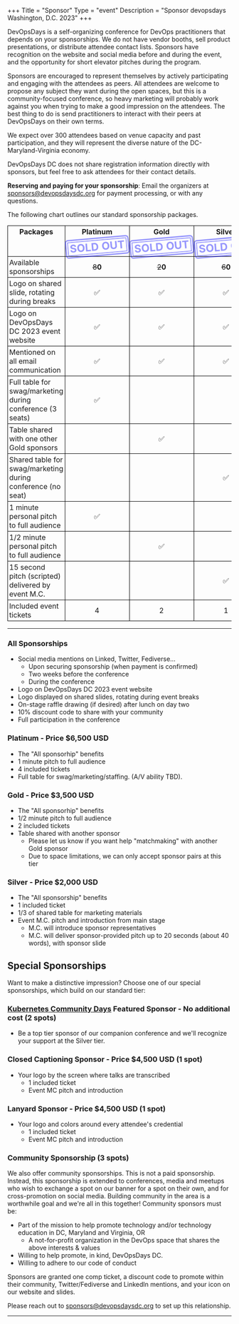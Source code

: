 +++
Title = "Sponsor"
Type = "event"
Description = "Sponsor devopsdays Washington, D.C. 2023"
+++

DevOpsDays is a self-organizing conference for DevOps practitioners that depends on your sponsorships.
We do not have vendor booths, sell product presentations, or distribute attendee contact lists.
Sponsors have recognition on the website and social media before and during the event, and the opportunity for short elevator pitches during the program.

Sponsors are encouraged to represent themselves by actively participating and engaging with the attendees as peers.
All attendees are welcome to propose any subject they want during the open spaces, but this is a community-focused conference, so heavy marketing will probably work against you when trying to make a good impression on the attendees.  The best thing to do is send practitioners to interact with their peers at DevOpsDays on their own terms. 

We expect over 300 attendees based on venue capacity and past participation, and they will represent the diverse nature of the DC-Maryland-Virginia economy.

DevOpsDays DC does not share registration information directly with sponsors, but feel free to ask attendees for their contact details. 

<!-- **Reserving and paying for your sponsorship**: Please use the PayPal links below, or email the organizers at sponsors@devopsdaysdc.org for alternate payment forms, or with any questions. -->
**Reserving and paying for your sponsorship**: Email the organizers at sponsors@devopsdaysdc.org for payment processing, or with any questions.

The following chart outlines our standard sponsorship packages.

<style>
  table.sponsorship            { border-collapse: collapse; }
  table.sponsorship td         { text-align: left; border: 1px solid #000; padding: 3px; }
  table.sponsorship tr.hed1 td { border-bottom: 0px; text-align: center; }
  table.sponsorship tr.hed2 td { border-top: 0px; text-align: center; }
  table.sponsorship td.yes     { text-align: center; }
  .stamp {
    box-shadow: 0 0 0 3px blue, 0 0 0 2px blue inset;
    border: 2px solid transparent;
    border-radius: 4px;
    display: inline-block;
    padding: 5px 2px;
    line-height: 22px;
    color: blue;
    font-size: 24px;
    text-transform: uppercase;
    text-align: center;
    opacity: 0.4;
    width: 130px;
    transform: rotate(-5deg);
  }
</style>

<table class="sponsorship">
  <tbody>
  <tr class="hed1">
    <td><strong>Packages</strong></td>
    <td><strong>Platinum</strong></td>
    <td><strong>Gold</strong></td>
    <td><strong>Silver</strong></td>
  </tr>
  <tr class="hed2">
    <td></td> 
    <!-- >
    <td><strong class="stamp">CLOSED</strong></td>
    <td><strong class="stamp">SOLD OUT</strong></td> -->
    <td><strong class="stamp">SOLD OUT</strong></td>
    <!--
    <td><strong>$6,500 USD</strong>
      <form action="https://www.paypal.com/cgi-bin/webscr" method="post" target="_top">
        <input type="hidden" name="cmd" value="_s-xclick">
        <input type="hidden" name="hosted_button_id" value="TVL324CGLZGCL">
        <input type="image" src="https://www.paypalobjects.com/en_US/i/btn/btn_buynowCC_LG.gif" border="0" name="submit" alt="PayPal - The safer, easier way to pay online!">
        <img alt="" border="0" src="https://www.paypalobjects.com/en_US/i/scr/pixel.gif" width="1" height="1">
      </form>
    </td> -->
    <td><strong class="stamp">SOLD OUT</strong></td> 
    <td><strong class="stamp">SOLD OUT</strong></td>
    <!--
      <td><strong>$2,000 USD</strong>
      <form action="https://www.paypal.com/cgi-bin/webscr" method="post" target="_top">
        <input type="hidden" name="cmd" value="_s-xclick">
        <input type="hidden" name="hosted_button_id" value="BNM7NTBBCZH3Q">
        <input type="image" src="https://www.paypalobjects.com/en_US/i/btn/btn_buynowCC_LG.gif" border="0" name="submit" alt="PayPal - The safer, easier way to pay online!">
        <img alt="" border="0" src="https://www.paypalobjects.com/en_US/i/scr/pixel.gif" width="1" height="1">
      </form>
    </td> -->
  </tr>
    <tr>
    <td>Available sponsorships</td>
      <td class="yes"><s>8</s><strong>0</strong></td>
      <td class="yes"><s>2</s><strong>0</strong></td>
      <td class="yes"><s>6</s><strong>0</strong></td>
  </tr>
  <tr>
    <td>Logo on shared slide, rotating during breaks</td>
    <td class="yes">&#9989;</td>
    <td class="yes">&#9989;</td>
    <td class="yes">&#9989;</td>
  </tr>
  <tr>
    <td>Logo on DevOpsDays DC 2023 event website</td>
    <td class="yes">&#9989;</td>
    <td class="yes">&#9989;</td>
    <td class="yes">&#9989;</td>
  </tr>
  <tr>
    <td>Mentioned on all email communication</td>
    <td class="yes">&#9989;</td>
    <td class="yes">&#9989;</td>
    <td class="yes">&#9989;</td>
  </tr>
  <tr>
    <td>Full table for swag/marketing during conference (3 seats)</td>
    <td class="yes">&#9989;</td>
    <td class="no"> </td>
    <td class="no"> </td>
  </tr>
  <tr>
    <td>Table shared with one other Gold sponsors</td>
    <td class="no"> </td>
    <td class="yes">&#9989;</td>
    <td class="no"> </td>
  </tr>
  <tr>
    <td>Shared table for swag/marketing during conference (no seat)</td>
    <td class="no"> </td>
    <td class="no"> </td>
    <td class="yes">&#9989;</td>
  </tr>
  <tr>
    <td>1 minute personal pitch to full audience</td>
    <td class="yes">&#9989;</td>
    <td class="no"> </td>
    <td class="no"> </td>
  </tr>
  <tr>
    <td>1/2 minute personal pitch to full audience</td>
    <td class="no"> </td>
    <td class="yes">&#9989;</td>
    <td class="no"> </td>
  </tr>
  <tr>
    <td>15 second pitch (scripted) delivered by event M.C.</td>
    <td class="no"> </td>
    <td class="no"> </td>
    <td class="yes">&#9989;</td>
  <tr>
    <td>Included event tickets</td>
    <td class="yes">4</td>
    <td class="yes">2</td>
    <td class="yes">1</td>
  </tr>
  </tbody>
</table>

<!-- 
Refunds: Full sponsor refunds are available until 6/1/2023. Sponsor refunds between 6/2/2023 and 7/15/2023 will be at 90%. Between 7/15/2023 and 9/1/2023, sponsors can downgrade one sponsor tier and receive the difference (e.g. from Platinum to Silver for $4,500), but table space will not be available.
-->

<hr/>

### All Sponsorships

* Social media mentions on Linked, Twitter, Fediverse…
  * Upon securing sponsorship (when payment is confirmed)
  * Two weeks before the conference
  * During the conference
* Logo on DevOpsDays DC 2023 event website
* Logo displayed on shared slides, rotating during event breaks
* On-stage raffle drawing (if desired) after lunch on day two
* 10% discount code to share with your community
* Full participation in the conference

### Platinum - Price $6,500 USD

* The "All sponsorhip" benefits
* 1 minute pitch to full audience <!-- including streaming audience (provided we are able to stream the videos) -->
* 4 included tickets
* Full table for swag/marketing/staffing. (A/V ability TBD).

### Gold - Price $3,500 USD

* The "All sponsorhip" benefits
* 1/2 minute pitch to full audience <!-- including streaming audience (provided we are able to stream the videos) -->
* 2 included tickets
* Table shared with another sponsor
  * Please let us know if you want help "matchmaking" with another Gold sponsor
  * Due to space limitations, we can only accept sponsor pairs at this tier

### Silver - Price $2,000 USD

* The "All sponsorship" benefits
* 1 included ticket
* 1/3 of shared table for marketing materials
* Event M.C. pitch and introduction from main stage
  * M.C. will introduce sponsor representatives 
  * M.C. will deliver sponsor-provided pitch up to 20 seconds (about 40 words), with sponsor slide


## Special Sponsorships

Want to make a distinctive impression? Choose one of our special sponsorships, which build on our standard tier:

### [Kubernetes Community Days](https://community.cncf.io/events/details/cncf-kcd-washington-dc-presents-kubernetes-community-days-washington-dc-2023/) Featured Sponsor - No additional cost (2 spots)

* Be a top tier sponsor of our companion conference and we'll recognize your support at the Silver tier.

### Closed Captioning Sponsor - Price $4,500 USD (1 spot)

* Your logo by the screen where talks are transcribed
  * 1 included ticket
  * Event MC pitch and introduction

### Lanyard Sponsor - Price $4,500 USD (1 spot)

* Your logo and colors around every attendee's credential
  * 1 included ticket
  * Event MC pitch and introduction

### Community Sponsorship (3 spots)

We also offer community sponsorships. This is not a paid sponsorship. Instead, this sponsorship is extended to conferences, media and meetups who wish to exchange a spot on our banner for a spot on their own, and for cross-promotion on social media. Building community in the area is a worthwhile goal and we're all in this together! Community sponsors must be:
* Part of the mission to help promote technology and/or technology education in DC, Maryland and Virginia, OR
  * A not-for-profit organization in the DevOps space that shares the above interests & values
* Willing to help promote, in kind, DevOpsDays DC.
* Willing to adhere to our code of conduct

Sponsors are granted one comp ticket, a discount code to promote within their community, Twitter/Fediverse and LinkedIn mentions, and your icon on our website and slides.

Please reach out to sponsors@devopsdaysdc.org to set up this relationship. 

<hr/>
